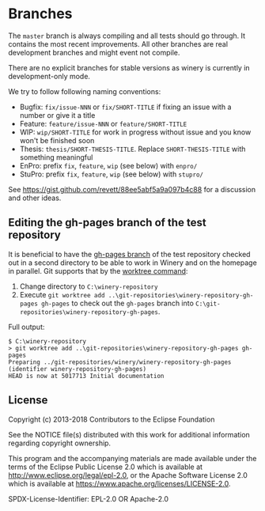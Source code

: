 # Branches

The `master` branch is always compiling and all tests should go through.
It contains the most recent improvements.
All other branches are real development branches and might event not compile.

There are no explicit branches for stable versions as winery is currently in development-only mode.

We try to follow following naming conventions:

  - Bugfix: `fix/issue-NNN` or `fix/SHORT-TITLE` if fixing an issue with a number or give it a title
  - Feature: `feature/issue-NNN` or `feature/SHORT-TITLE`
  - WIP: `wip/SHORT-TITLE` for work in progress without issue and you know won't be finished soon
  - Thesis: `thesis/SHORT-THESIS-TITLE`. Replace `SHORT-THESIS-TITLE` with something meaningful
  - EnPro: prefix `fix`, `feature`, `wip` (see below) with `enpro/`
  - StuPro: prefix `fix`, `feature`, `wip` (see below) with `stupro/`

See <https://gist.github.com/revett/88ee5abf5a9a097b4c88> for a discussion and other ideas.

## Editing the gh-pages branch of the test repository

It is beneficial to have the [gh-pages branch](https://github.com/winery/test-repository/tree/gh-pages) of the test repository checked out in a second directory to be able to work in Winery and on the homepage in parallel.
Git supports that by the [worktree command](https://git-scm.com/docs/git-worktree):

1. Change directory to `C:\winery-repository`
2. Execute `git worktree add ..\git-repositories\winery-repository-gh-pages gh-pages` to check out the `gh-pages` branch into `C:\git-repositories\winery-repository-gh-pages`.

Full output:

```
$ C:\winery-repository
> git worktree add ..\git-repositories\winery-repository-gh-pages gh-pages
Preparing ../git-repositories/winery/winery-repository-gh-pages (identifier winery-repository-gh-pages)
HEAD is now at 5017713 Initial documentation
```

## License

Copyright (c) 2013-2018 Contributors to the Eclipse Foundation

See the NOTICE file(s) distributed with this work for additional
information regarding copyright ownership.

This program and the accompanying materials are made available under the
terms of the Eclipse Public License 2.0 which is available at
http://www.eclipse.org/legal/epl-2.0, or the Apache Software License 2.0
which is available at https://www.apache.org/licenses/LICENSE-2.0.

SPDX-License-Identifier: EPL-2.0 OR Apache-2.0

 [Apache Maven]: https://maven.apache.org/
 [bower]: https://bower.io/
 [jsPlumb#165]: https://github.com/jsplumb/jsPlumb/issues/165
